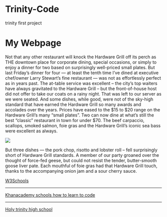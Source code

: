 # Trinity-Code
trinity first project
<!DOCTYPE html>
<html>
<title>My webpage</title>
<body>

<h1>My Webpage</h1>
<p>
Not that any other restaurant will knock the Hardware Grill off its perch as THE downtown place for corporate dining, special occasions, or simply to enjoy a dinner for two based on surprisingly well-priced small plates.
But last Friday’s dinner for four — at least the tenth time I’ve dined at executive chef/owner Larry Stewart’s fine restaurant — was not as effortlessly perfect as in years past.
The at-table service was excellent – the city’s top waiters have always gravitated to the Hardware Grill – but the front-of-house host did not offer to take our coats on a rainy night. That was left to our server as we were seated.
And some dishes, while good, were not of the sky-high standard that have earned the Hardware Grill so many awards and accolades over the years.
Prices have eased to the $15 to $20 range on the Hardware Grill’s many  “small plates”.  Two can now dine at what’s still the best “classic” restaurant in town for under $70.
The beef carpaccio, scallops, smoked salmon, foie gras and the Hardware Grill’s iconic sea bass were excellent as always.
</p>
<img src="images/20180914_192226">
<p>
But three dishes — the pork chop, risotto and lobster roll –  fell surprisingly short of Hardware Grill standards.
A member of our party groaned over the thought of force-fed geese, but could not resist the tender, butter-smooth goose liver pate. Each mouthful of foie gras had that Hardware Grill touch, thanks to the accompanying onion jam and a sour cherry sauce.
</p>
<a img=src"C:\Users\1604327\Pictures\Camera Roll\20180914_192226.jpg">
<a img=src "images/20180914_201511">

<a href="https://www.w3schools.com" target=_blank> W3Schools
<hr>
<a href="https://www.khanacademy.org/computing/computer-programming/html-css/html-css-further-learning/a/html-css-further-learning-what-to-learn-next"target=_blank> Khanacademy schools how to learn to code
<hr>
<a href="https://www.ecsd.net/schools/8411/Pages/Default.aspx"target=_blank>Holy trinity high school
</body>
</html>
